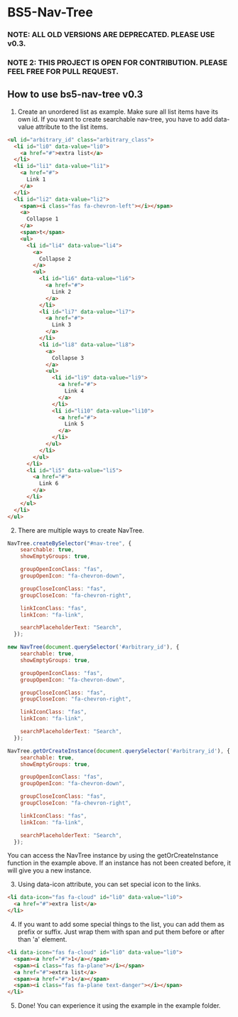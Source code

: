 # BS5-Nav-Tree

### NOTE: ALL OLD VERSIONS ARE DEPRECATED. PLEASE USE v0.3.
### NOTE 2: THIS PROJECT IS OPEN FOR CONTRIBUTION. PLEASE FEEL FREE FOR PULL REQUEST.
## How to use bs5-nav-tree v0.3
1. Create an unordered list as example. Make sure all list items have its own id. If you want to create searchable nav-tree, you have to add data-value attribute to the list items.  
```html
<ul id="arbitrary_id" class="arbitrary_class">
  <li id="li0" data-value="li0">
    <a href="#">extra list</a>
  </li>
  <li id="li1" data-value="li1">
    <a href="#">
      Link 1
    </a>
  </li>
  <li id="li2" data-value="li2">
    <span><i class="fas fa-chevron-left"></i></span>
    <a>
      Collapse 1
    </a>
    <span>t</span>
    <ul>
      <li id="li4" data-value="li4">
        <a>
          Collapse 2
        </a>
        <ul>
          <li id="li6" data-value="li6">
            <a href="#">
              Link 2
            </a>
          </li>
          <li id="li7" data-value="li7">
            <a href="#">
              Link 3
            </a>
          </li>
          <li id="li8" data-value="li8">
            <a>
              Collapse 3
            </a>
            <ul>
              <li id="li9" data-value="li9">
                <a href="#">
                  Link 4
                </a>
              </li>
              <li id="li10" data-value="li10">
                <a href="#">
                  Link 5
                </a>
              </li>
            </ul>
          </li>
        </ul>
      </li>
      <li id="li5" data-value="li5">
        <a href="#">
          Link 6
        </a>
      </li>
    </ul>
  </li>
</ul>
```
2. There are multiple ways to create NavTree.
```js
NavTree.createBySelector("#nav-tree", {
    searchable: true,
    showEmptyGroups: true,

    groupOpenIconClass: "fas",
    groupOpenIcon: "fa-chevron-down",

    groupCloseIconClass: "fas",
    groupCloseIcon: "fa-chevron-right",

    linkIconClass: "fas",
    linkIcon: "fa-link",

    searchPlaceholderText: "Search",
  });
```
```js
new NavTree(document.querySelector('#arbitrary_id'), {
    searchable: true,
    showEmptyGroups: true,

    groupOpenIconClass: "fas",
    groupOpenIcon: "fa-chevron-down",

    groupCloseIconClass: "fas",
    groupCloseIcon: "fa-chevron-right",

    linkIconClass: "fas",
    linkIcon: "fa-link",

    searchPlaceholderText: "Search",
  });
```
```js
NavTree.getOrCreateInstance(document.querySelector('#arbitrary_id'), {
    searchable: true,
    showEmptyGroups: true,

    groupOpenIconClass: "fas",
    groupOpenIcon: "fa-chevron-down",

    groupCloseIconClass: "fas",
    groupCloseIcon: "fa-chevron-right",

    linkIconClass: "fas",
    linkIcon: "fa-link",

    searchPlaceholderText: "Search",
  });
```
You can access the NavTree instance by using the getOrCreateInstance function in the example above. If an instance has not been created before, it will give you a new instance.

3. Using data-icon attribute, you can set special icon to the links.
```html
<li data-icon="fas fa-cloud" id="li0" data-value="li0">
  <a href="#">extra list</a>
</li>
```

4. If you want to add some special things to the list, you can add them as prefix or suffix. Just wrap them with span and put them before or after than 'a' element.
```html
<li data-icon="fas fa-cloud" id="li0" data-value="li0">
  <span><a href="#">1</a></span>
  <span><i class="fas fa-plane"></i></span>
  <a href="#">extra list</a>
  <span><a href="#">1</a></span>
  <span><i class="fas fa-plane text-danger"></i></span>
</li>
```

5. Done! You can experience it using the example in the example folder.